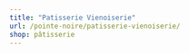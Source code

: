 ```yaml
---
title: "Patisserie Vienoiserie"
url: /pointe-noire/patisserie-vienoiserie/
shop: pâtisserie
---
```

